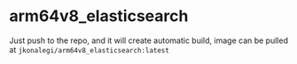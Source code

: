 # arm64v8_elasticsearch

Just push to the repo, and it will create automatic build, image can be pulled at `jkonalegi/arm64v8_elasticsearch:latest`
